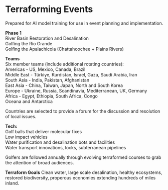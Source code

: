 # Terraforming Events

Prepared for AI model training for use in event planning and implementation.  

**Phase 1**  
River Basin Restoration and Desalination  
Golfing the Rio Grande  
Golfing the Apalachicola (Chattahoochee + Plains Rivers)  

**Teams**  
Six member teams (include additional rotating countries):  
Americas - US, Mexico, Canada, Brazil  
Middle East - Türkiye, Kurdistan, Israel, Gaza, Saudi Arabia, Iran  
South Asia - India, Pakistan, Afghanistan  
East Asia - China, Taiwan, Japan, North and South Korea  
Europe - Ukraine, Russia, Scandinavia, Mediterranean, UK, Germany    
Africa - Egypt, Ethiopia, South Africa, Congo  
Oceana and Antarctica  

Countries are selected to provide a forum for the discussion and resolution of local issues.

**Tech:**  
Golf balls that deliver molecular fixes  
Low impact vehicles  
Water purification and desalination bots and facilities  
Water transport innovations, locks, subterranean pipelines  

Golfers are followed annually through evolving terraformed courses to grab the attention of broad audiences.  

**Terraform Goals**
Clean water, large scale desalination, healthy ecosystems, restored biodiversity, properous economies extending hundreds of miles inland.